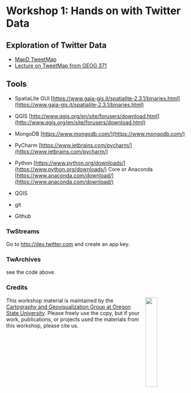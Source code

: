 # Workshop 1: Hands on with Twitter Data

## Exploration of Twitter Data

- [MapD TweetMap](https://www.mapd.com/demos/tweetmap/)
- [Lecture on TweetMap from GEOG 371](tweetmap-osu.herokuapp.com)

## Tools

- SpatiaLite GUI [https://www.gaia-gis.it/spatialite-2.3.1/binaries.html](https://www.gaia-gis.it/spatialite-2.3.1/binaries.html)
- QGIS [http://www.qgis.org/en/site/forusers/download.html](http://www.qgis.org/en/site/forusers/download.html)
- MongoDB [https://www.mongodb.com/](https://www.mongodb.com/)
- PyCharm [https://www.jetbrains.com/pycharm/](https://www.jetbrains.com/pycharm/)
- Python [https://www.python.org/downloads/](https://www.python.org/downloads/) Core or Anaconda [https://www.anaconda.com/download/](https://www.anaconda.com/download/)

- QGIS
- git
- Github

### TwStreams

Go to http://dev.twitter.com and create an app key.

### TwArchives

see the code above.


### Credits
<img src="https://github.com/jakobzhao/geog371/raw/master/resources/img/logo.png" width="25%" height="25%" align="right" />This workshop material is maintained by the [Cartography and Geovisualization Group at Oregon State University](http://geoviz.ceoas.oregonstate.edu). Please freely use the copy, but if your work, publications, or projects used the materials from this workshop, please cite us.
